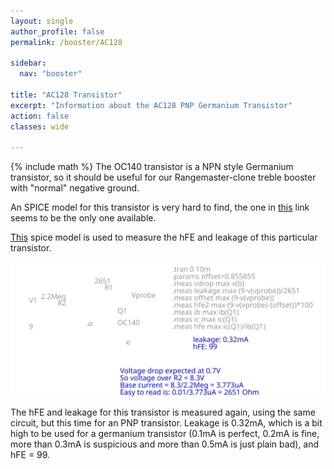 ```yaml
---
layout: single
author_profile: false
permalink: /booster/AC128

sidebar:
  nav: "booster"

title: "AC128 Transistor"
excerpt: "Information about the AC128 PNP Germanium Transistor"
action: false
classes: wide

---
```


{% include math %}
The OC140 transistor is a NPN style Germanium transistor, so it should be useful for our Rangemaster-clone treble booster with "normal" negative ground.

An SPICE model for this transistor is very hard to find, the one in [this](https://audio-talk.co.uk/phpBB3/viewtopic.php?f=17&t=2098&start=30) link seems to be the only one available.

[This](/assets/spice/booster/OC140-hFE.asc) spice model is used to measure the hFE and leakage of this particular transistor.

![](/assets/images/booster/OC140-hFE.svg)

The hFE and leakage for this transistor is measured again, using the same circuit, but this time for an PNP transistor. Leakage is 0.32mA, which is a bit high to be used for a germanium transistor (0.1mA is perfect, 0.2mA is fine, more than 0.3mA is suspicious and more than 0.5mA is just plain bad), and hFE = 99.
